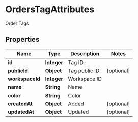 

# OrdersTagAttributes

Order Tags

## Properties

| Name | Type | Description | Notes |
|------------ | ------------- | ------------- | -------------|
|**id** | **Integer** | Tag ID |  |
|**publicId** | **Object** | Tag public ID |  [optional] |
|**workspaceId** | **Integer** | Workspace ID |  |
|**name** | **String** | Name |  |
|**color** | **String** | Color |  |
|**createdAt** | **Object** | Added |  [optional] |
|**updatedAt** | **Object** | Updated |  [optional] |



